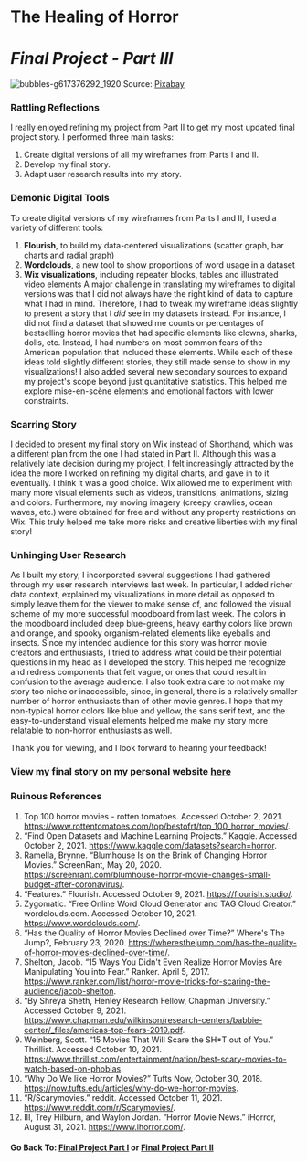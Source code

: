 # The Healing of Horror 
# _Final Project - Part III_

![bubbles-g617376292_1920](https://user-images.githubusercontent.com/78868693/136892149-bc7f77a8-8301-457f-93dc-5b9c9b9aa709.jpg)
Source: [Pixabay](https://pixabay.com/photos/bubbles-ocean-sea-underwater-water-1836457/)

### Rattling Reflections
I really enjoyed refining my project from Part II to get my most updated final project story. I performed three main tasks:
1. Create digital versions of all my wireframes from Parts I and II.
2. Develop my final story. 
3. Adapt user research results into my story.

### Demonic Digital Tools
To create digital versions of my wireframes from Parts I and II, I used a variety of different tools:
1. **Flourish**, to build my data-centered visualizations (scatter graph, bar charts and radial graph)
2. **Wordclouds**, a new tool to show proportions of word usage in a dataset
3. **Wix visualizations**, including repeater blocks, tables and illustrated video elements
A major challenge in translating my wireframes to digital versions was that I did not always have the right kind of data to capture what I had in mind. Therefore, I had to tweak my wireframe ideas slightly to present a story that I _did_ see in my datasets instead. For instance, I did not find a dataset that showed me counts or percentages of bestselling horror movies that had specific elements like clowns, sharks, dolls, etc. Instead, I had numbers on most common fears of the American population that included these elements. While each of these ideas told slightly different stories, they still made sense to show in my visualizations! I also added several new secondary sources to expand my project's scope beyond just quantitative statistics. This helped me explore mise-en-scène elements and emotional factors with lower constraints.

### Scarring Story
I decided to present my final story on Wix instead of Shorthand, which was a different plan from the one I had stated in Part II. Although this was a relatively late decision during my project, I felt increasingly attracted by the idea the more I worked on refining my digital charts, and gave in to it eventually. I think it was a good choice. Wix allowed me to experiment with many more visual elements such as videos, transitions, animations, sizing and colors. Furthermore, my moving imagery (creepy crawlies, ocean waves, etc.) were obtained for free and without any property restrictions on Wix. This truly helped me take more risks and creative liberties with my final story!

### Unhinging User Research
As I built my story, I incorporated several suggestions I had gathered through my user research interviews last week. In particular, I added richer data context, explained my visualizations in more detail as opposed to simply leave them for the viewer to make sense of, and followed the visual scheme of my more successful moodboard from last week. The colors in the moodboard included deep blue-greens, heavy earthy colors like brown and orange, and spooky organism-related elements like eyeballs and insects. Since my intended audience for this story was horror movie creators and enthusiasts, I tried to address what could be their potential questions in my head as I developed the story. This helped me recognize and redress components that felt vague, or ones that could result in confusion to the average audience. I also took extra care to not make my story too niche or inaccessible, since, in general, there is a relatively smaller number of horror enthusiasts than of other movie genres. I hope that my non-typical horror colors like blue and yellow, the sans serif text, and the easy-to-understand visual elements helped me make my story more relatable to non-horror enthusiasts as well.

Thank you for viewing, and I look forward to hearing your feedback!

### View my final story on my personal website [here](https://www.shampoodleshams.com/horror)

### Ruinous References
1. Top 100 horror movies - rotten tomatoes. Accessed October 2, 2021. https://www.rottentomatoes.com/top/bestofrt/top_100_horror_movies/. 
2. “Find Open Datasets and Machine Learning Projects.” Kaggle. Accessed October 2, 2021. https://www.kaggle.com/datasets?search=horror. 
3. Ramella, Brynne. “Blumhouse Is on the Brink of Changing Horror Movies.” ScreenRant, May 20, 2020. https://screenrant.com/blumhouse-horror-movie-changes-small-budget-after-coronavirus/. 
4. “Features.” Flourish. Accessed October 9, 2021. https://flourish.studio/. 
5. Zygomatic. “Free Online Word Cloud Generator and TAG Cloud Creator.” wordclouds.com. Accessed October 10, 2021. https://www.wordclouds.com/.
6. “Has the Quality of Horror Movies Declined over Time?” Where's The Jump?, February 23, 2020. https://wheresthejump.com/has-the-quality-of-horror-movies-declined-over-time/. 
7. Shelton, Jacob. “15 Ways You Didn't Even Realize Horror Movies Are Manipulating You into Fear.” Ranker. April 5, 2017. https://www.ranker.com/list/horror-movie-tricks-for-scaring-the-audience/jacob-shelton.
8. “By Shreya Sheth, Henley Research Fellow, Chapman University.” Accessed October 9, 2021. https://www.chapman.edu/wilkinson/research-centers/babbie-center/_files/americas-top-fears-2019.pdf. 
9. Weinberg, Scott. “15 Movies That Will Scare the SH*T out of You.” Thrillist. Accessed October 10, 2021. https://www.thrillist.com/entertainment/nation/best-scary-movies-to-watch-based-on-phobias. 
10. “Why Do We like Horror Movies?” Tufts Now, October 30, 2018. https://now.tufts.edu/articles/why-do-we-horror-movies. 
11. “R/Scarymovies.” reddit. Accessed October 11, 2021. https://www.reddit.com/r/Scarymovies/.
12. III, Trey Hilburn, and Waylon Jordan. “Horror Movie News.” iHorror, August 31, 2021. https://www.ihorror.com/. 

#### Go Back To: [Final Project Part I](final_project_Shambhavi.md) or [Final Project Part II](finalprojectparttwo.md)
